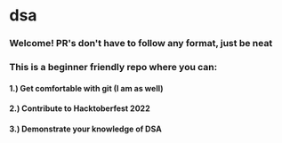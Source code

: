 # dsa
### Welcome! PR's don't have to follow any format, just be neat 
### This is a beginner friendly repo where you can:
#### 1.) Get comfortable with git (I am as well)
#### 2.) Contribute to Hacktoberfest 2022
#### 3.) Demonstrate your knowledge of DSA

